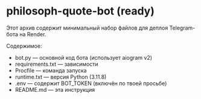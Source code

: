 # philosoph-quote-bot (ready)

Этот архив содержит минимальный набор файлов для деплоя Telegram-бота на Render.

Содержимое:
- bot.py — основной код бота (использует aiogram v2)
- requirements.txt — зависимости
- Procfile — команда запуска
- runtime.txt — версия Python (3.11.8)
- .env — содержит BOT_TOKEN (включён по твоей просьбе)
- README.md — эта инструкция

